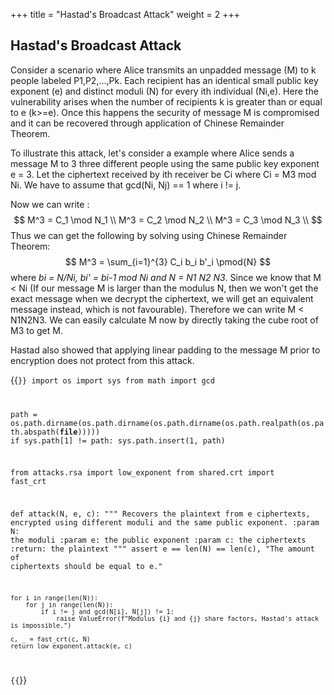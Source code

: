 +++
title = "Hastad's Broadcast Attack"
weight = 2
+++

## Hastad's Broadcast Attack 
Consider a scenario where Alice transmits an unpadded message (M) to k people labeled P1,P2,...,Pk. Each recipient has an identical small public key exponent (e) and distinct moduli (N) for every ith individual (Ni,e). Here the vulnerability arises when the number of recipients k is greater than or equal to e (k>=e). Once this happens the security of message M is compromised and it can be recovered through application of Chinese Remainder Theorem.

To illustrate this attack, let's consider a example where Alice sends a message M to 3 three different people using the same public key exponent e = 3. Let the ciphertext received by ith receiver be Ci where Ci = M3 mod Ni. We have to assume that gcd(Ni, Nj) == 1 where i != j.

Now we can write :
$$
M^3 = C_1 \mod N_1 \\
M^3 = C_2 \mod N_2 \\
M^3 = C_3 \mod N_3 \\
$$
Thus we can get the following by solving using Chinese Remainder Theorem:
$$
M^3 = \sum_{i=1}^{3} C_i b_i b'_i \pmod{N}
$$
where *bi = N/Ni, bi' = bi-1 mod Ni and N = N1 N2 N3*. Since we know that M < Ni (If our message M is larger than the modulus N, then we won't get the exact message when we decrypt the ciphertext, we will get an equivalent message instead, which is not favourable).
Therefore we can write M < N1N2N3. We can easily calculate M now by directly taking the cube root of M3 to get M.

Hastad also showed that applying linear padding to the message M prior to encryption does not protect from this attack.


{{<code>}}
import os
import sys
from math import gcd

path = os.path.dirname(os.path.dirname(os.path.dirname(os.path.realpath(os.path.abspath(__file__)))))
if sys.path[1] != path:
    sys.path.insert(1, path)

from attacks.rsa import low_exponent
from shared.crt import fast_crt


def attack(N, e, c):
    """
    Recovers the plaintext from e ciphertexts, encrypted using different moduli and the same public exponent.
    :param N: the moduli
    :param e: the public exponent
    :param c: the ciphertexts
    :return: the plaintext
    """
    assert e == len(N) == len(c), "The amount of ciphertexts should be equal to e."

    for i in range(len(N)):
        for j in range(len(N)):
            if i != j and gcd(N[i], N[j]) != 1:
                raise ValueError(f"Modulus {i} and {j} share factors, Hastad's attack is impossible.")

    c, _ = fast_crt(c, N)
    return low_exponent.attack(e, c)
{{</code>}}
